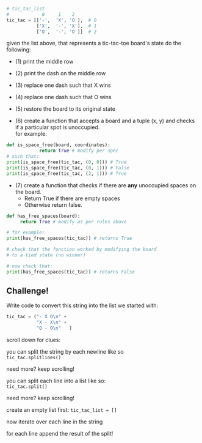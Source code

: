 
```python
# tic_tac_list
#            0     1    2
tic_tac = [['-',  'X', 'O'],  # 0
           ['X',  '-', 'X'],  # 1
           ['O',  '-', 'O']]  # 2
```
given the list above, that represents a tic-tac-toe board's state do the following:
* (1) print the middle row
* (2) print the dash on the middle row
* (3) replace one dash such that X wins
* (4) replace one dash such that O wins
* (5) restore the board to its original state


* (6) create a function that accepts a board and a tuple (x, y) and checks if a particular spot is unoccupied.  
  for example:
```python
def is_space_free(board, coordinates):
            return True # modify per spec
# such that:
print(is_space_free(tic_tac, (0, 0))) # True
print(is_space_free(tic_tac, (0, 1))) # False
print(is_space_free(tic_tac, (2, 1))) # True
```

* (7) create a function that checks if there are **any** unoccupied spaces on the board.
  *  Return True if there are empty spaces
  *  Otherwise return false.

```python
def has_free_spaces(board):
     return True # modify as per rules above

# for example:
print(has_free_spaces(tic_tac)) # returns True

# check that the function worked by modifying the board
# to a tied state (no winner)

# now check that:
print(has_free_spaces(tic_tac)) # returns False
```


## Challenge!
Write code to convert this string into the list we started with:
```python
tic_tac = ("- X O\n" +
           "X - X\n" +
           "O - O\n"   )
```
scroll down for clues:









you can split the string by each newline like so  
`tic_tac.splitlines()`


need more? keep scrolling!







you can split each line into a list like so:  
`tic_tac.split()`


need more? keep scrolling!







create an empty list first:
`tic_tac_list = []`







now iterate over each line in the string






for each line append the result of the split!